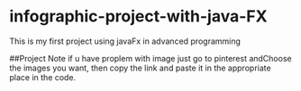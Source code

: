 # infographic-project-with-java-FX
This is my first project using javaFx in advanced programming

##Project Note
if u have proplem with image just go to pinterest andChoose the images you want, then copy the link and paste it in the appropriate place in the code.
